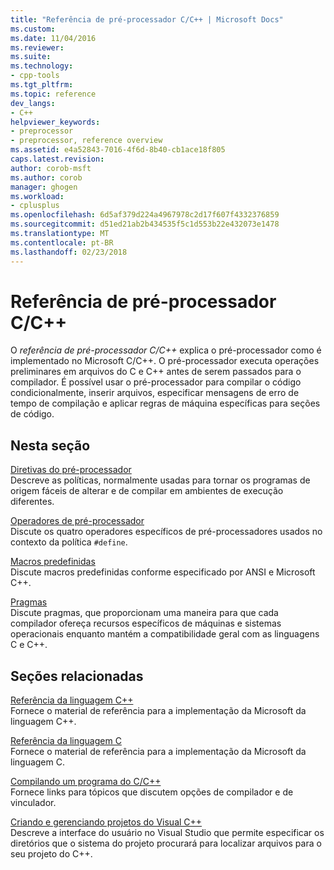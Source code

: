 ```yaml
---
title: "Referência de pré-processador C/C++ | Microsoft Docs"
ms.custom: 
ms.date: 11/04/2016
ms.reviewer: 
ms.suite: 
ms.technology:
- cpp-tools
ms.tgt_pltfrm: 
ms.topic: reference
dev_langs:
- C++
helpviewer_keywords:
- preprocessor
- preprocessor, reference overview
ms.assetid: e4a52843-7016-4f6d-8b40-cb1ace18f805
caps.latest.revision: 
author: corob-msft
ms.author: corob
manager: ghogen
ms.workload:
- cplusplus
ms.openlocfilehash: 6d5af379d224a4967978c2d17f607f4332376859
ms.sourcegitcommit: d51ed21ab2b434535f5c1d553b22e432073e1478
ms.translationtype: MT
ms.contentlocale: pt-BR
ms.lasthandoff: 02/23/2018
---
```

# <a name="cc-preprocessor-reference"></a>Referência de pré-processador C/C++
O *referência de pré-processador C/C++* explica o pré-processador como é implementado no Microsoft C/C++. O pré-processador executa operações preliminares em arquivos do C e C++ antes de serem passados para o compilador. É possível usar o pré-processador para compilar o código condicionalmente, inserir arquivos, especificar mensagens de erro de tempo de compilação e aplicar regras de máquina específicas para seções de código.  
  
## <a name="in-this-section"></a>Nesta seção  
 [Diretivas do pré-processador](../preprocessor/preprocessor-directives.md)  
 Descreve as políticas, normalmente usadas para tornar os programas de origem fáceis de alterar e de compilar em ambientes de execução diferentes.  
  
 [Operadores de pré-processador](../preprocessor/preprocessor-operators.md)  
 Discute os quatro operadores específicos de pré-processadores usados no contexto da política `#define`.  
  
 [Macros predefinidas](../preprocessor/predefined-macros.md)  
 Discute macros predefinidas conforme especificado por ANSI e Microsoft C++.  
  
 [Pragmas](../preprocessor/pragma-directives-and-the-pragma-keyword.md)  
 Discute pragmas, que proporcionam uma maneira para que cada compilador ofereça recursos específicos de máquinas e sistemas operacionais enquanto mantém a compatibilidade geral com as linguagens C e C++.  
  
## <a name="related-sections"></a>Seções relacionadas  
 [Referência da linguagem C++](../cpp/cpp-language-reference.md)  
 Fornece o material de referência para a implementação da Microsoft da linguagem C++.  
  
 [Referência da linguagem C](../c-language/c-language-reference.md)  
 Fornece o material de referência para a implementação da Microsoft da linguagem C.  
  
 [Compilando um programa do C/C++](../build/reference/c-cpp-building-reference.md)  
 Fornece links para tópicos que discutem opções de compilador e de vinculador.  
  
 [Criando e gerenciando projetos do Visual C++](../ide/creating-and-managing-visual-cpp-projects.md)  
 Descreve a interface do usuário no Visual Studio que permite especificar os diretórios que o sistema do projeto procurará para localizar arquivos para o seu projeto do C++.